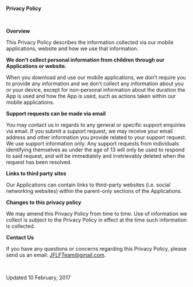 <html>
<head>
  <meta http-equiv="Content-Type" content="text/html; charset=utf-8">
  <meta http-equiv="Content-Style-Type" content="text/css">
  <title></title>
  <meta name="Generator" content="Cocoa HTML Writer">
  <meta name="CocoaVersion" content="1404.47">
  <style type="text/css">
  </style>
</head>
<body>
<p class="p1"><span class="s1"><br><br><br><b>Privacy Policy</b></span></p>
<p class="p2"><span class="s1"></span><br></p>
<p class="p3"><span class="s1"><b>Overview</b></span></p>
<p class="p4"><span class="s1">This Privacy Policy describes the information collected via our mobile applications, website and how we use that information.</span></p>
<p class="p3"><span class="s1"><b>We don’t collect personal information from children through our Applications or website.</b></span></p>
<p class="p4"><span class="s1">When you download and use our mobile applications, we don’t require you to provide any information and we don’t collect any information about you or your device, except for non-personal information about the duration the App is used and how the App is used, such as actions taken within our mobile applications.<span class="Apple-converted-space"> </span></span></p>
<p class="p3"><span class="s1"><b>Support requests can be made via email</b></span></p>
<p class="p4"><span class="s1">You may contact us in regards to any general or specific support enquiries via email. If you submit a support request, we may receive your email address and other information you provide related to your support request. We use support information only. Any support requests from individuals identifying themselves as under the age of 13 will only be used to respond to said request, and will be immediately and irretrievably deleted when the request has been resolved.</span></p>
<p class="p3"><span class="s1"><b>Links to third party sites</b></span></p>
<p class="p4"><span class="s1">Our Applications can contain links to third-party websites (i.e. social networking websites) within the parent-only sections of the Applications.</span></p>
<p class="p3"><span class="s1"><b>Changes to this privacy policy</b></span></p>
<p class="p4"><span class="s1">We may amend this Privacy Policy from time to time. Use of information we collect is subject to the Privacy Policy in effect at the time such information is collected.</span></p>
<p class="p3"><span class="s1"><b>Contact Us</b></span></p>
<p class="p4"><span class="s1">If you have any questions or concerns regarding this Privacy Policy, please send us an email: <a href="mailto:JFLFTeam@gmail.com"><span class="s2">JFLFTeam@gmail.com</span></a>.</span></p>
<p class="p2"><span class="s1"></span><br></p>
<p class="p4"><span class="s1">Updated 10 February, 2017</span></p>
</body>
</html>
